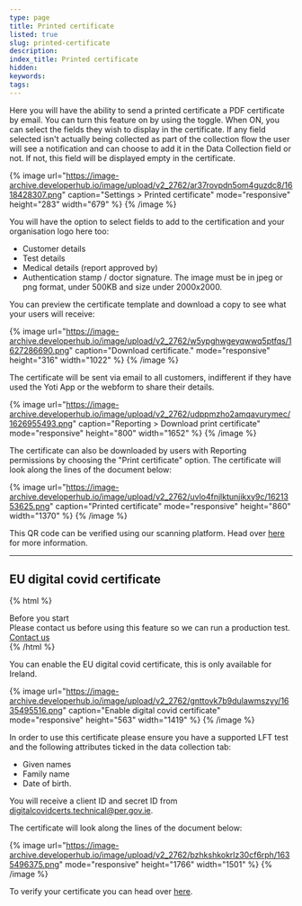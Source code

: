 ```yaml
---
type: page
title: Printed certificate
listed: true
slug: printed-certificate
description: 
index_title: Printed certificate
hidden: 
keywords: 
tags: 
---
```


Here you will have the ability to send a printed certificate a PDF certificate by email. You can turn this feature on by using the toggle. When ON, you can select the fields they wish to display in the certificate. If any field selected isn't actually being collected as part of the collection flow the user will see a notification and can choose to add it in the Data Collection field or not. If not, this field will be displayed empty in the certificate.

{% image url="https://image-archive.developerhub.io/image/upload/v2_2762/ar37rovpdn5om4guzdc8/1618428307.png" caption="Settings &gt; Printed certificate" mode="responsive" height="283" width="679" %}
{% /image %}

You will have the option to select fields to add to the certification and your organisation logo here too:

- Customer details
- Test details
- Medical details (report approved by)
- Authentication stamp / doctor signature. The image must be in jpeg or png format, under 500KB and size under 2000x2000.

You can preview the certificate template and download a copy to see what your users will receive:

{% image url="https://image-archive.developerhub.io/image/upload/v2_2762/w5ypghwgeyqwwq5ptfqs/1627286690.png" caption="Download certificate." mode="responsive" height="316" width="1022" %}
{% /image %}

The certificate will be sent via email to all customers, indifferent if they have used the Yoti App or the webform to share their details.

{% image url="https://image-archive.developerhub.io/image/upload/v2_2762/udppmzho2amqavurymec/1626955493.png" caption="Reporting &gt; Download print certificate" mode="responsive" height="800" width="1652" %}
{% /image %}

The certificate can also be downloaded by users with Reporting permissions by choosing the "Print certificate" option. The certificate will look along the lines of the document below:

{% image url="https://image-archive.developerhub.io/image/upload/v2_2762/uvlo4fnjlktunjikxy9c/1621353625.png" caption="Printed certificate" mode="responsive" height="860" width="1370" %}
{% /image %}

This QR code can be verified using our scanning platform. Head over [here](https://developers.yoti.com/health/certificates) for more information.

---

## EU digital covid certificate

{% html %}
<div class="alert-BYS">
   <div class="alert-title" id="BYS">
      Before you start
   </div>
   <div class="alert-text" >
Please contact us before using this feature so we can run a production test.</div>
   <div class="alert-links"> 
      <a  target="_self" href="mailto:clientsupport@yoti.com"> Contact us </a>
   </div>
</div>
{% /html %}

You can enable the EU digital covid certificate, this is only available for Ireland. 

{% image url="https://image-archive.developerhub.io/image/upload/v2_2762/gnttovk7b9dulawmszyy/1635495516.png" caption="Enable digital covid certificate" mode="responsive" height="563" width="1419" %}
{% /image %}

In order to use this certificate please ensure you have a supported LFT test and the following attributes ticked in the data collection tab:

- Given names
- Family name
- Date of birth.

You will receive a client ID and secret ID from [digitalcovidcerts.technical@per.gov.ie](mailto:digitalcovidcerts.technical@per.gov.ie).

The certificate will look along the lines of the document below:

{% image url="https://image-archive.developerhub.io/image/upload/v2_2762/bzhkshkokrlz30cf6rph/1635496375.png" mode="responsive" height="1766" width="1501" %}
{% /image %}

To verify your certificate you can head over [here](https://app.digitalcovidcertchecker.gov.ie/).